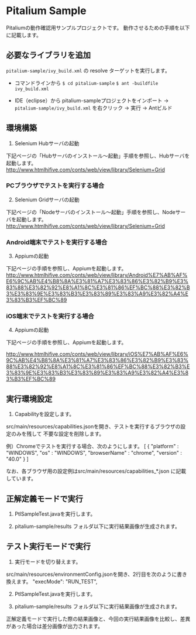 Pitalium Sample
====

Pitaliumの動作確認用サンプルプロジェクトです。
動作させるための手順を以下に記載します。

## 必要なライブラリを追加
`pitalium-sample/ivy_build.xml` の resolve ターゲットを実行します。

  - コマンドラインから
  `$ cd pitalium-sample`
  `$ ant -buildfile ivy_build.xml`

  - IDE（eclipse）から
  pitalium-sampleプロジェクトをインポート -> `pitalium-sample/ivy_build.xml` を右クリック -> 実行 -> Antビルド

## 環境構築

1. Selenium Hubサーバの起動

下記ページの「Hubサーバのインストール～起動」手順を参照し、Hubサーバを起動します。
http://www.htmlhifive.com/conts/web/view/library/Selenium+Grid

### PCブラウザでテストを実行する場合

2. Selenium Gridサーバの起動

下記ページの「Nodeサーバのインストール～起動」手順を参照し、Nodeサーバを起動します。
http://www.htmlhifive.com/conts/web/view/library/Selenium+Grid

### Android端末でテストを実行する場合

3. Appiumの起動

下記ページの手順を参照し、Appiumを起動します。
http://www.htmlhifive.com/conts/web/view/library/Android%E7%AB%AF%E6%9C%AB%E4%B8%8A%E3%81%A7%E3%83%86%E3%82%B9%E3%83%88%E3%82%92%E8%A1%8C%E3%81%86%EF%BC%88%E3%82%B3%E3%83%9E%E3%83%B3%E3%83%89%E3%83%A9%E3%82%A4%E3%83%B3%EF%BC%89

### iOS端末でテストを実行する場合

4. Appiumの起動

下記ページの手順を参照し、Appiumを起動します。

http://www.htmlhifive.com/conts/web/view/library/iOS%E7%AB%AF%E6%9C%AB%E4%B8%8A%E3%81%A7%E3%83%86%E3%82%B9%E3%83%88%E3%82%92%E8%A1%8C%E3%81%86%EF%BC%88%E3%82%B3%E3%83%9E%E3%83%B3%E3%83%89%E3%83%A9%E3%82%A4%E3%83%B3%EF%BC%89

## 実行環境設定
1. Capabilityを設定します。

src/main/resources/capabilities.jsonを開き、テストを実行するブラウザの設定のみを残して
不要な設定を削除します。

例）Chromeでテストを実行する場合、次のようにします。
  [
   {
    "platform" : "WINDOWS",
    "os" : "WINDOWS",
    "browserName" : "chrome",
    "version" : "40.0"
   }
  ]

なお、各ブラウザ用の設定例はsrc/main/resources/capabilities_*.json に記載しています。

## 正解定義モードで実行
1. PtlSampleTest.javaを実行します。

2. pitalium-sample/results フォルダ以下に実行結果画像が生成されます。

## テスト実行モードで実行
1. 実行モードを切り替えます。

src/main/resources/environmentConfig.jsonを開き、2行目を次のように書き換えます。
  "execMode": "RUN_TEST",

2. PtlSampleTest.javaを実行します。

3. pitalium-sample/results フォルダ以下に実行結果画像が生成されます。

正解定義モードで実行した際の結果画像と、今回の実行結果画像を比較し、差異があった場合は差分画像が出力されます。

